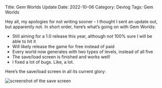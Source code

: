 Title: Gem Worlds Update
Date: 2022-10-06
Category: Devlog
Tags: Gem Worlds

Hey all, my apologies for not writing sooner - I thought I sent an update out, but apparently not. In short order, here’s what’s going on with Gem Worlds:

- Still aiming for a 1.0 release this year, although not 100% sure I will be able to hit it
- Will likely release the game for free instead of paid
- Every world now generates with two types of levels, instead of all five
- The save/load screen is finished and works well!
- I fixed a lot of bugs. Like, a lot.

Here’s the save/load screen in all its current glory:

![screenshot of the save screen](https://i.imgur.com/oQ5cwKd.png)